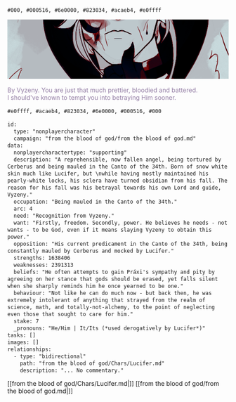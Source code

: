 
```palette
#000, #000516, #6e0000, #823034, #acaeb4, #e0ffff
```
![Chronos|700](Assets/Chronos.png)
<p class="dialogues" style="color: #947ea5">By Vyzeny. You are just that much prettier, bloodied and battered.<br>I should've known to tempt you into betraying Him sooner.</p>

```palette
#e0ffff, #acaeb4, #823034, #6e0000, #000516, #000
```
```RpgManager4
id: 
  type: "nonplayercharacter"
  campaign: "from the blood of god/from the blood of god.md"
data: 
  nonplayercharactertype: "supporting"
  description: "A reprehensible, now fallen angel, being tortured by Cerberus and being mauled in the Canto of the 34th. Born of snow white skin much like Lucifer, but \nwhile having mostly maintained his pearly-white locks, his sclera have turned obsidian from his fall. The reason for his fall was his betrayal towards his own Lord and guide, Vyzeny."
  occupation: "Being mauled in the Canto of the 34th."
  arc: 4
  need: "Recognition from Vyzeny."
  want: "Firstly, freedom. Secondly, power. He believes he needs - not wants - to be God, even if it means slaying Vyzeny to obtain this power."
  opposition: "His current predicament in the Canto of the 34th, being constantly mauled by Cerberus and mocked by Lucifer."
  strengths: 1638406
  weaknesses: 2391313
  beliefs: "He often attempts to gain Práxi's sympathy and pity by agreeing on her stance that gods should be erased, yet falls silent when she sharply reminds him he once yearned to be one."
  behaviour: "Not like he can do much now - but back then, he was extremely intolerant of anything that strayed from the realm of science, math, and totally-not-alchemy, to the point of neglecting even those that sought to care for him."
  stake: 7
  _pronouns: "He/Him | It/Its (*used derogatively by Lucifer*)"
tasks: []
images: []
relationships: 
  - type: "bidirectional"
    path: "from the blood of god/Chars/Lucifer.md"
    description: "... No commentary."
```

[[from the blood of god/Chars/Lucifer.md|]]
[[from the blood of god/from the blood of god.md|]]